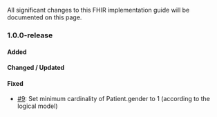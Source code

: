 All significant changes to this FHIR implementation guide will be documented on this page.   

### 1.0.0-release

#### Added

#### Changed / Updated

#### Fixed
* [#9](https://github.com/ahdis/ch-elm/issues/9): Set minimum cardinality of Patient.gender to 1 (according to the logical model)
